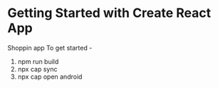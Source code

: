 # Getting Started with Create React App

Shoppin app
To get started - 
1. npm run build
2. npx cap sync
3. npx cap open android
